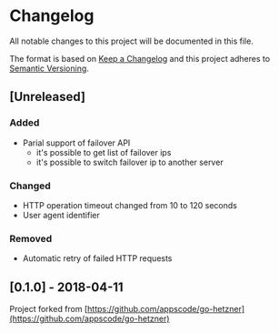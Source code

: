 # Changelog

All notable changes to this project will be documented in this file.

The format is based on [Keep a Changelog](http://keepachangelog.com/en/1.0.0/)
and this project adheres to [Semantic Versioning](http://semver.org/spec/v2.0.0.html).

## [Unreleased]

### Added

- Parial support of failover API
    - it's possible to get list of failover ips
    - it's possible to switch failover ip to another server

### Changed

- HTTP operation timeout changed from 10 to 120 seconds
- User agent identifier

### Removed

- Automatic retry of failed HTTP requests

## [0.1.0] - 2018-04-11

Project forked from [https://github.com/appscode/go-hetzner](https://github.com/appscode/go-hetzner)
